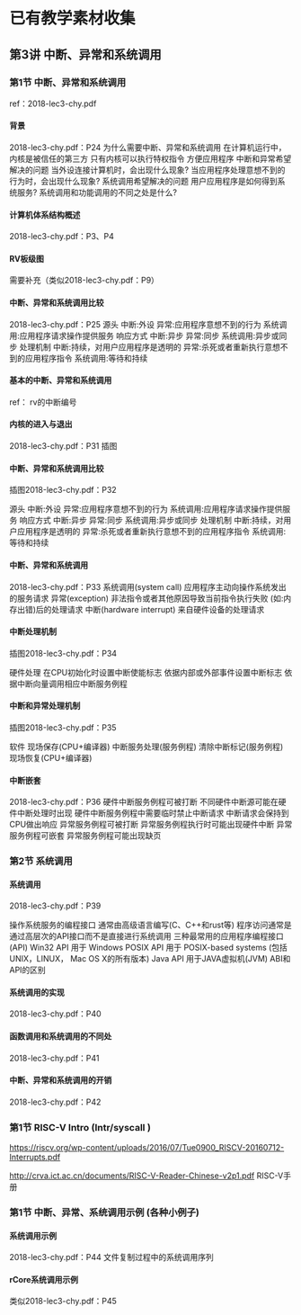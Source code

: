 # 已有教学素材收集

## 第3讲 中断、异常和系统调用
### 第1节 中断、异常和系统调用

ref：2018-lec3-chy.pdf

#### 背景
2018-lec3-chy.pdf：P24
为什么需要中断、异常和系统调用
	在计算机运行中，内核是被信任的第三方
	只有内核可以执行特权指令
	方便应用程序
中断和异常希望解决的问题
	当外设连接计算机时，会出现什么现象?
	当应用程序处理意想不到的行为时，会出现什么现象?
系统调用希望解决的问题
	用户应用程序是如何得到系统服务?
	系统调用和功能调用的不同之处是什么?

#### 计算机体系结构概述
2018-lec3-chy.pdf：P3、P4

#### RV板级图

需要补充（类似2018-lec3-chy.pdf：P9）

#### 中断、异常和系统调用比较
2018-lec3-chy.pdf：P25
源头
	中断:外设
	异常:应用程序意想不到的行为
	系统调用:应用程序请求操作提供服务
响应方式
	中断:异步
	异常:同步
	系统调用:异步或同步
处理机制
	中断:持续，对用户应用程序是透明的
	异常:杀死或者重新执行意想不到的应用程序指令
	系统调用:等待和持续

#### 基本的中断、异常和系统调用
ref：
rv的中断编号

#### 内核的进入与退出
2018-lec3-chy.pdf：P31
插图

#### 中断、异常和系统调用比较

插图2018-lec3-chy.pdf：P32

源头
	中断:外设
	异常:应用程序意想不到的行为
	系统调用:应用程序请求操作提供服务
响应方式
	中断:异步
	异常:同步
	系统调用:异步或同步
处理机制
	中断:持续，对用户应用程序是透明的
	异常:杀死或者重新执行意想不到的应用程序指令
	系统调用:等待和持续

#### 中断、异常和系统调用
2018-lec3-chy.pdf：P33
系统调用(system call)
	应用程序主动向操作系统发出的服务请求
异常(exception)
	非法指令或者其他原因导致当前指令执行失败 (如:内存出错)后的处理请求
中断(hardware interrupt)
	来自硬件设备的处理请求

#### 中断处理机制

插图2018-lec3-chy.pdf：P34

硬件处理
在CPU初始化时设置中断使能标志
	依据内部或外部事件设置中断标志
	依据中断向量调用相应中断服务例程

#### 中断和异常处理机制

插图2018-lec3-chy.pdf：P35

软件
现场保存(CPU+编译器)
中断服务处理(服务例程)
清除中断标记(服务例程)
现场恢复(CPU+编译器)

#### 中断嵌套
2018-lec3-chy.pdf：P36
硬件中断服务例程可被打断
	不同硬件中断源可能在硬件中断处理时出现
	硬件中断服务例程中需要临时禁止中断请求
	中断请求会保持到CPU做出响应
异常服务例程可被打断
	异常服务例程执行时可能出现硬件中断
异常服务例程可嵌套
	异常服务例程可能出现缺页

### 第2节 系统调用

#### 系统调用

2018-lec3-chy.pdf：P39

操作系统服务的编程接口
通常由高级语言编写(C、C++和rust等)
程序访问通常是通过高层次的API接口而不是直接进行系统调用
三种最常用的应用程序编程接口(API)
Win32 API 用于 Windows
POSIX API 用于 POSIX-based systems (包括UNIX，LINUX， Mac OS X的所有版本)
Java API 用于JAVA虚拟机(JVM)
ABI和API的区别

#### 系统调用的实现
2018-lec3-chy.pdf：P40

#### 函数调用和系统调用的不同处
2018-lec3-chy.pdf：P41

#### 中断、异常和系统调用的开销
2018-lec3-chy.pdf：P42

### 第1节 RISC-V Intro (Intr/syscall )

https://riscv.org/wp-content/uploads/2016/07/Tue0900_RISCV-20160712-Interrupts.pdf

http://crva.ict.ac.cn/documents/RISC-V-Reader-Chinese-v2p1.pdf
RISC-V手册

### 第1节 中断、异常、系统调用示例 (各种小例子)

#### 系统调用示例
2018-lec3-chy.pdf：P44
文件复制过程中的系统调用序列

#### rCore系统调用示例
类似2018-lec3-chy.pdf：P45

